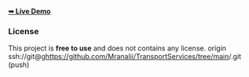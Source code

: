 <a href="https://mranalii.github.io/Transportation/"><strong>➥ Live Demo</strong></a>

### License

This project is **free to use** and does not contains any license.
origin  ssh://git@g<https://github.com/Mranalii/TransportServices/tree/main>/<project>.git (push)
